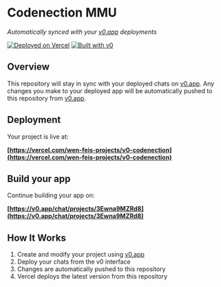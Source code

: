 # Codenection MMU

*Automatically synced with your [v0.app](https://v0.app) deployments*

[![Deployed on Vercel](https://img.shields.io/badge/Deployed%20on-Vercel-black?style=for-the-badge&logo=vercel)](https://vercel.com/wen-feis-projects/v0-codenection)
[![Built with v0](https://img.shields.io/badge/Built%20with-v0.app-black?style=for-the-badge)](https://v0.app/chat/projects/3Ewna9MZRd8)

## Overview

This repository will stay in sync with your deployed chats on [v0.app](https://v0.app).
Any changes you make to your deployed app will be automatically pushed to this repository from [v0.app](https://v0.app).

## Deployment

Your project is live at:

**[https://vercel.com/wen-feis-projects/v0-codenection](https://vercel.com/wen-feis-projects/v0-codenection)**

## Build your app

Continue building your app on:

**[https://v0.app/chat/projects/3Ewna9MZRd8](https://v0.app/chat/projects/3Ewna9MZRd8)**

## How It Works

1. Create and modify your project using [v0.app](https://v0.app)
2. Deploy your chats from the v0 interface
3. Changes are automatically pushed to this repository
4. Vercel deploys the latest version from this repository
